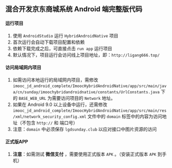 ﻿## 混合开发京东商城系统 Android 端完整版代码

#### 运行项目
 1. 使用 `AndroidStudio` 运行 `HybridAndroidNative` 项目
 2. 首次运行会自动下载项目配置和依赖
 3. 依赖下载完成之后，可直接点击 `run app` 运行项目
 4. 默认情况下，项目运行会访问线上项目地址，即：`http://ligang666.top/`

#### 访问局域网内项目
 1. 如需访问本地运行的局域网内项目，需修改 `imooc_jd_android_complete/ImoocHybridAndroidNative/app/src/main/java/cn/sunday/imoochybridandroidnative/constants/UrlConstants.java` 下的 `BASE_WEB_URL` 为需要访问项目的 `Network` 地址。
 2. 如果在 Android 9.0 以上设备中运行，还需修改 `imooc_jd_android_complete/ImoocHybridAndroidNative/app/src/main/res/xml/network_security_config.xml` 文件中的 `domain` 标签中的内容为访问地址（不包含 `http://` 和 端口号）
 3. 注意：`domain` 中必须保存 `lgdsunday.club` 以应对接口中图片资源的访问

#### 正式版APP
 1. **注意**：如需测试 **微信支付** ，需要使用正式版本  `APK` 。（安装正式版本 `APK` 到手机） 
